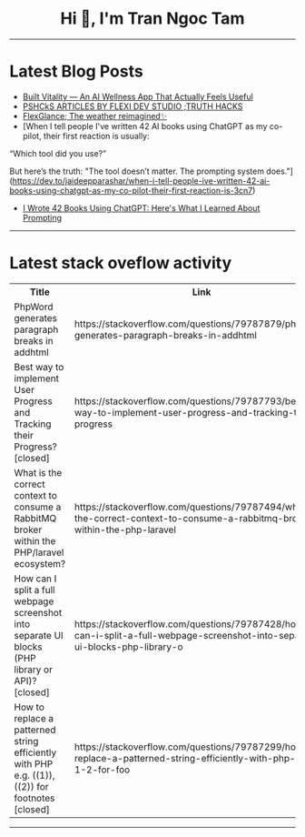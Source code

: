 <h1 align="center">Hi 👋, I'm Tran Ngoc Tam</h1>

---

# Latest Blog Posts 
<!-- BLOG-POST-LIST:START -->
- [Built Vitality — An AI Wellness App That Actually Feels Useful](https://dev.to/kapillamba4/built-vitality-an-ai-wellness-app-that-actually-feels-useful-3m99)
- [PSHCkS ARTICLES BY FLEXI DEV STUDIO ;TRUTH HACKS](https://dev.to/flexi_dev_4c0ce990523a164/pshcks-articles-by-flexi-dev-studio-truth-hacks-ill)
- [FlexGlance; The weather reimagined✨](https://dev.to/flexi_dev_4c0ce990523a164/flexglance-the-weather-reimagined-36a)
- [When I tell people I&#39;ve written 42 AI books using ChatGPT as my co-pilot, their first reaction is usually:

“Which tool did you use?”

But here’s the truth: &quot;The tool doesn’t matter. The prompting system does.&quot;](https://dev.to/jaideepparashar/when-i-tell-people-ive-written-42-ai-books-using-chatgpt-as-my-co-pilot-their-first-reaction-is-3cn7)
- [I Wrote 42 Books Using ChatGPT: Here&#39;s What I Learned About Prompting](https://dev.to/jaideepparashar/i-wrote-42-books-using-chatgpt-heres-what-i-learned-about-prompting-5fc8)
<!-- BLOG-POST-LIST:END -->

---

# Latest stack oveflow activity
<table>
  <tr><th>Title</th><th>Link</th></tr>
  <!-- STACKOVERFLOW:START --><tr><td>PhpWord generates paragraph breaks in addhtml</td><td>https://stackoverflow.com/questions/79787879/phpword-generates-paragraph-breaks-in-addhtml</td></tr><tr><td>Best way to implement User Progress and Tracking their Progress? [closed]</td><td>https://stackoverflow.com/questions/79787793/best-way-to-implement-user-progress-and-tracking-their-progress</td></tr><tr><td>What is the correct context to consume a RabbitMQ broker within the PHP/laravel ecosystem?</td><td>https://stackoverflow.com/questions/79787494/what-is-the-correct-context-to-consume-a-rabbitmq-broker-within-the-php-laravel</td></tr><tr><td>How can I split a full webpage screenshot into separate UI blocks &lpar;PHP library or API&rpar;? [closed]</td><td>https://stackoverflow.com/questions/79787428/how-can-i-split-a-full-webpage-screenshot-into-separate-ui-blocks-php-library-o</td></tr><tr><td>How to replace a patterned string efficiently with PHP e.g. &lpar;&lpar;1&rpar;&rpar;, &lpar;&lpar;2&rpar;&rpar; for footnotes [closed]</td><td>https://stackoverflow.com/questions/79787299/how-to-replace-a-patterned-string-efficiently-with-php-e-g-1-2-for-foo</td></tr><!-- STACKOVERFLOW:END -->
</table>

---


